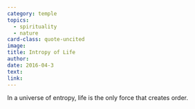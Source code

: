 ```yaml
---
category: temple
topics:
  - spirituality
  - nature
card-class: quote-uncited
image:
title: Intropy of Life
author:
date: 2016-04-3
text:  
link:
---
```

In a universe of entropy, life is the only force that creates order.
